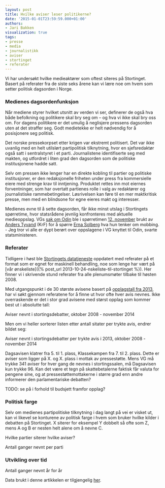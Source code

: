 ```yaml
---
layout: post
title: Hvilke aviser leser politikerne?
date: '2015-01-01T23:59:59.000+01:00'
authors:
- Jari Bakken
visualization: true
tags:
- presse
- media
- journalistikk
- aviser
- stortinget
- referater
---
```


Vi har undersøkt hvilke medieaktører som oftest siteres på Stortinget. Basert på referater fra de siste seks årene kan vi lære noe om hvem som setter politisk dagsorden i Norge.

### Medienes dagsordenfunksjon

Når mediene styrer hvilket utsnitt av verden vi ser, definerer de også hva både befolkning og politikere skal bry seg om – og hva vi ikke skal bry oss om. For dagens politikere er det umulig å neglisjere pressens dagsorden uten at det straffer seg. Godt medietekke er helt nødvendig for å posisjonere seg politisk.

Det norske pressekorpset etter krigen var ekstremt politisert. Det var ikke uvanlig med en helt utilslørt partipolitisk tilknytning, hvor en sjefsredaktør også satt i sentralstyret i et parti. Journalistene identifiserte seg med makten, og utfordret i liten grad den dagsorden som de politiske institusjonene hadde satt.

Selv om pressen ikke lenger har en direkte kobling til partier og politiske institusjoner, er den redaksjonelle friheten under press fra kommersielle eiere med strenge krav til inntjening. Produktet rettes inn mot eiernes forventninger, som har overtatt partienes rolle i valg av redaktører og journalistiske rammebetingelser. Løsrivelsen kan føre til en mer maktkritisk presse, men med en blindsone for egne eieres makt og interesser.


Medienes evne til å sette dagsorden, får ikke minst utslag i Stortingets spørretime, hvor statsrådene jevnlig konfronteres med aktuelle medieoppslag. VGs [sak om Odin](http://www.vg.no/spesial/2014/odin/) ble i spørretimen [12. november](https://www.stortinget.no/no/Saker-og-publikasjoner/Publikasjoner/Referater/Stortinget/2014-2015/141112/muntligsporretime/) brukt av [Anders Tyvand](https://www.holderdeord.no/representatives/aty) (KrF) for å spørre [Erna Solberg](http://www.holderdeord.no/representatives/es) hva hun tenker om mobbing. - Jeg tror vi alle er dypt berørt over oppslagene i VG knyttet til Odin, svarte statsministeren.

### Referater

Tidligere i høst ble [Stortingets datatjeneste][2] oppdatert med referater på et format som er egnet for maskinell behandling, noe som lenge har vært på [vår ønskeliste]({% post_url 2013-10-24-nskeliste-til-stortinget %}). Her finner vi i skrivende stund referater fra alle plenumsmøter tilbake til høsten 2008.

Med utgangspunkt i de 30 største avisene basert på [opplagstall fra 2013][1], har vi søkt gjennom referatene for å finne ut hvor ofte hver avis nevnes. Ikke overraskende er det i stor grad avisene med størst opplag som kommer best ut i absolutte tall:

<figure id="hvilke-aviser-leser-politikerne-totals"></figure>
<figcaption>Aviser nevnt i stortingsdebatter, oktober 2008 - november 2014</figcaption>

Men om vi heller sorterer listen etter antall sitater per trykte avis, endrer bildet seg:

<div id="hvilke-aviser-leser-politikerne-normalized"></div>
<figcaption>Aviser nevnt i stortingsdebatter per trykte avis i 2013, oktober 2008 - november 2014</figcaption>

Dagsavisen klatrer fra 5. til 1. plass, Klassekampen fra 7. til 2. plass. Dette er aviser som ligger på X. og X. plass i mottak av pressestøtte. Mens VG må trykke 341 aviser for hver gang de nevnes i stortingssalen, må Dagsavisen kun trykke 96. Kan det være et tegn på skattebetalerne faktisk får valuta for pengene sine, og at pressestøttemottakerne i større grad enn andre informerer den parlamentariske debatten?

TODO: se på i forhold til budsjett framfor opplag?

### Politisk farge

Selv om medienes partipolitiske tilknytning i dag langt på vei er visket ut, kan vi likevel se konturene av politisk farge i hvem som bruker hvilke kilder i debatten på Stortinget. X siterer for eksempel Y dobbelt så ofte som Z, mens A og B er nesten helt alene om å nevne C.

Hvilke partier siterer hvilke aviser?

<div id="hvilke-aviser-leser-politikerne-by-party"></div>
<figcaption>Antall ganger nevnt per parti</figcaption>

### Utvikling over tid

<div id="hvilke-aviser-leser-politikerne-by-year"></div>
<figcaption>Antall ganger nevnt år for år</figcaption>

Data brukt i denne artikkelen er tilgjengelig [her](https://docs.google.com/spreadsheets/d/1sl62o9ybeeclJ_8RXQOG9CXU-L7-XiYfDSkEQ-hG9ng/edit?usp=sharing).

[1]: http://medienorge.uib.no/?cat=statistikk&page=avis&queryID=190
[2]: http://data.stortinget.no/

<style>.hvilke-aviser-leser-politikerne .c3-tooltip th { color: #111; }</style>
